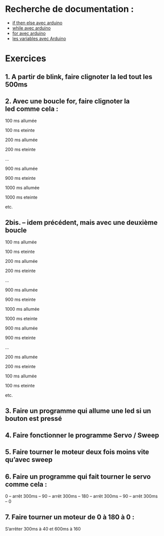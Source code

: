 
# Recherche de documentation :
* [if then else avec arduino](https://www.arduino.cc/reference/en/language/structure/control-structure/else/)
* [while avec arduino](https://www.arduino.cc/reference/en/language/structure/control-structure/while/)
* [for avec arduino](https://www.arduino.cc/reference/en/language/structure/control-structure/for/)
* [les variables avec Arduino](https://www.arduino.cc/en/Reference/VariableDeclaration)

# Exercices

## 1. A partir de blink, faire clignoter la led tout les 500ms

## 2. Avec une boucle for, faire clignoter la led comme cela :
100 ms allumée

100 ms eteinte

200 ms allumée

200 ms eteinte

…

900 ms allumée

900 ms eteinte

1000 ms allumée

1000 ms eteinte

etc.

## 2bis. – idem précédent, mais avec une deuxième boucle
100 ms allumée

100 ms eteinte

200 ms allumée

200 ms eteinte

…

900 ms allumée

900 ms eteinte

1000 ms allumée

1000 ms eteinte

900 ms allumée

900 ms eteinte

…

200 ms allumée

200 ms eteinte

100 ms allumée

100 ms eteinte

etc.

## 3. Faire un programme qui allume une led si un bouton est pressé

## 4. Faire fonctionner le programme Servo / Sweep

## 5. Faire tourner le moteur deux fois moins vite qu’avec sweep

## 6. Faire un programme qui fait tourner le servo comme cela :
0 – arrêt 300ms – 90 – arrêt 300ms – 180 – arrêt 300ms – 90 – arrêt 300ms – 0 

## 7. Faire tourner un moteur de 0 à 180 à 0 :
S’arrêter 300ms à 40 et 600ms à 160
